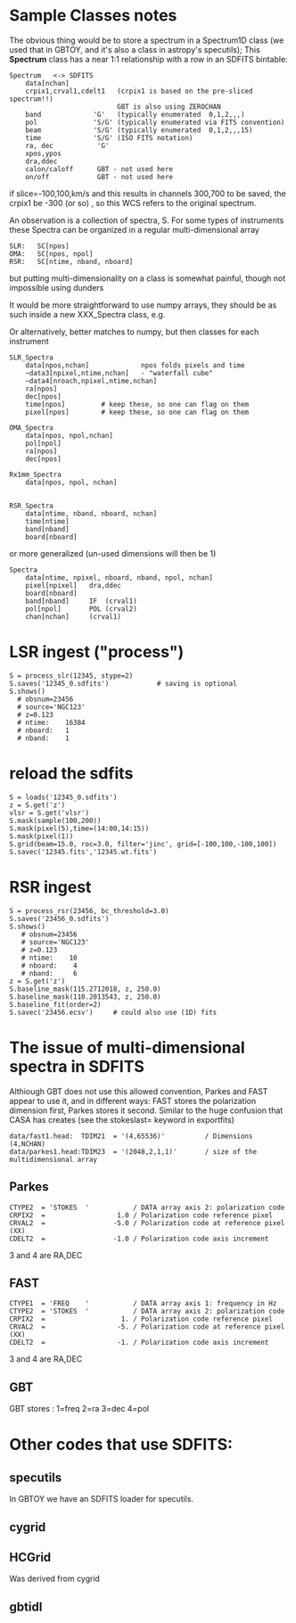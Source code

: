 #   Sample Classes notes

The obvious thing would be to store a spectrum in a Spectrum1D class (we used that in GBTOY, and it's 
also a class in astropy's specutils); This **Spectrum** class has a near 1:1 relationship with a row
in an SDFITS bintable:

	Spectrum   <-> SDFITS
		data[nchan]
		crpix1,crval1,cdelt1   (crpix1 is based on the pre-sliced spectrum!!)
		                       GBT is also using ZEROCHAN
		band	         'G'   (typically enumerated  0,1,2,,,)
		pol              'S/G' (typically enumerated via FITS convention)
		beam             'S/G' (typically enumerated  0,1,2,,,15)
		time             'S/G' (ISO FITS notation)
		ra, dec           'G'
		xpos,ypos
		dra,ddec
		calon/caloff      GBT - not used here
		on/off            GBT - not used here


if slice=-100,100,km/s and this results in channels 300,700 to be saved,
the crpix1 be -300 (or so) , so this WCS refers to the original spectrum.

An observation is a collection of spectra, S.  For some types
of instruments these Spectra can be organized in a regular
multi-dimensional array

	SLR:   SC[npos]
	OMA:   SC[npos, npol]
	RSR:   SC[ntime, nband, nboard]

but putting multi-dimensionality on a class is somewhat painful,
though not impossible using dunders

It would be more straightforward to use numpy arrays, they should be
as such inside a new XXX_Spectra class, e.g.

Or alternatively, better matches to numpy, but then classes for each instrument

	SLR_Spectra
		data[npos,nchan]             npos folds pixels and time
		~data3[npixel,ntime,nchan]   - "waterfall cube"
		~data4[nroach,npixel,ntime,nchan]
		ra[npos]
		dec[npos]
		time[npos]         # keep these, so one can flag on them
		pixel[npos]        # keep these, so one can flag on them

	OMA_Spectra
		data[npos, npol,nchan]
		pol[npol]
		ra[npos]
		dec[npos]

	Rx1mm_Spectra  
		data[npos, npol, nchan]
    

	RSR_Spectra
		data[ntime, nband, nboard, nchan]
		time[ntime]
		band[nband]
		board[nboard]
		
		
or more generalized	(un-used dimensions will then be 1)

	Spectra
		data[ntime, npixel, nboard, nband, npol, nchan]
		pixel[npixel]   dra,ddec
		board[nboard]
		band[nband]     IF  (crval1)
		pol[npol]       POL (crval2)
		chan[nchan]     (crval1)



# LSR ingest ("process")

	S = process_slr(12345, stype=2)
	S.saves('12345_0.sdfits')            # saving is optional
	S.shows()
      # obsnum=23456
      # source='NGC123'
      # z=0.123
      # ntime:    16384
      # nboard:   1
      # nband:    1

# reload the sdfits

	S = loads('12345_0.sdfits')
	z = S.get('z')
	vlsr = S.get('vlsr')
	S.mask(sample(100,200))
	S.mask(pixel(5),time=(14:00,14:15))
	S.mask(pixel(1))
	S.grid(beam=15.0, roc=3.0, filter='jinc', grid=[-100,100,-100,100])
	S.savec('12345.fits','12345.wt.fits')

# RSR ingest

	S = process_rsr(23456, bc_threshold=3.0)
	S.saves('23456_0.sdfits')
	S.shows()
       # obsnum=23456
       # source='NGC123'
       # z=0.123
       # ntime:    10
       # nboard:    4
       # nband:     6
    z = S.get('z')
	S.baseline_mask(115.2712018, z, 250.0)
	S.baseline_mask(110.2013543, z, 250.0)
	S.baseline_fit(order=2)
	S.savec('23456.ecsv')     # could also use (1D) fits


# The issue of multi-dimensional spectra in SDFITS

Althiough GBT does not use this allowed convention, Parkes and FAST appear to use it,
and in different ways:  FAST stores the polarization dimension first,
Parkes stores it second. Similar to the huge confusion that CASA has creates
(see the stokeslast= keyword in exportfits)

	data/fast1.head:  TDIM21  = '(4,65536)'          / Dimensions (4,NCHAN) 
	data/parkes1.head:TDIM23  = '(2048,2,1,1)'       / size of the multidimensional array 
	
## Parkes

	CTYPE2  = 'STOKES  '           / DATA array axis 2: polarization code           
	CRPIX2  =                  1.0 / Polarization code reference pixel              
	CRVAL2  =                 -5.0 / Polarization code at reference pixel (XX)      
	CDELT2  =                 -1.0 / Polarization code axis increment               

3 and 4 are RA,DEC

## FAST

	CTYPE1  = 'FREQ    '           / DATA array axis 1: frequency in Hz             
	CTYPE2  = 'STOKES  '           / DATA array axis 2: polarization code           
	CRPIX2  =                   1. / Polarization code reference pixel              
	CRVAL2  =                  -5. / Polarization code at reference pixel (XX)      
	CDELT2  =                  -1. / Polarization code axis increment               

3 and 4 are RA,DEC

## GBT

GBT stores :   1=freq  2=ra  3=dec   4=pol

# Other codes that use SDFITS:

##  specutils

In GBTOY we have an SDFITS loader for specutils.

##  cygrid

##  HCGrid

Was derived from cygrid

##  gbtidl
